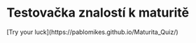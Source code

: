 <h1>Testovačka znalostí k maturitě</h1>
[Try your luck](https://pablomikes.github.io/Maturita_Quiz/)
